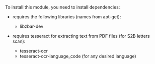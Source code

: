 To install this module, you need to install dependencies:  
- requires the following libraries (names from apt-get):  
  - libzbar-dev

- requires tesseract for extracting text from PDF files (for S2B letters scan):  
  - tesseract-ocr
  - tesseract-ocr-language_code (for any desired language)
